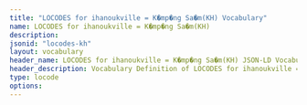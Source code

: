 ```yaml
---
title: "LOCODES for ihanoukville = K�mp�ng Sa�m(KH) Vocabulary"
name: LOCODES for ihanoukville = K�mp�ng Sa�m(KH) 
description: 
jsonid: "locodes-kh"
layout: vocabulary
header_name: LOCODES for ihanoukville = K�mp�ng Sa�m(KH) JSON-LD Vocabulary
header_description: Vocabulary Definition of LOCODES for ihanoukville = K�mp�ng Sa�m(KH) semantics in HTML format. JSON-LD format is available at [locodes-kh.jsonld](/vocabulary/locodes-kh.jsonld)
type: locode
options:
---
```

